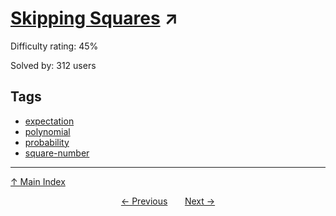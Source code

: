 # [Skipping Squares](https://projecteuler.net/problem=648) ↗️

Difficulty rating: 45%

Solved by: 312 users
## Tags

- [expectation](../tags/expectation.md)
- [polynomial](../tags/polynomial.md)
- [probability](../tags/probability.md)
- [square-number](../tags/square-number.md)



---

[↑ Main Index](../README.md)


<div align=center><a href='647.md'>← Previous</a> &nbsp;&nbsp; &nbsp;&nbsp;  <a href='649.md'>Next →</a></div>
